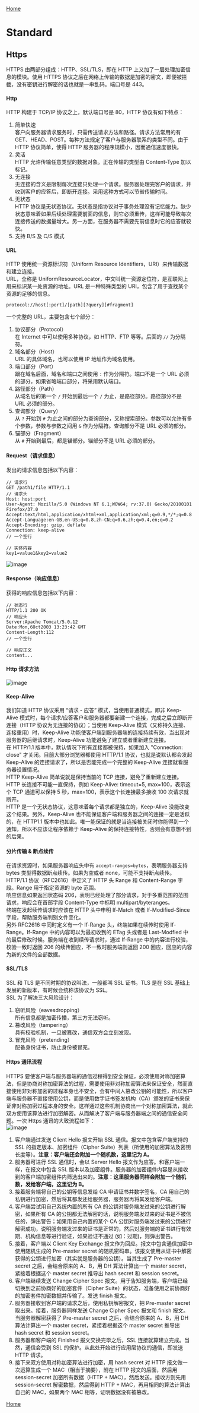 [Home](../../README.md)  

# Standard  

## Https  
HTTPS 由两部分组成：HTTP、SSL/TLS，即在 HTTP 上又加了一层处理加密信息的模块。使用 HTTPS 协议之后在网络上传输的数据是加密的密文，即便被拦截，没有密钥进行解密的话也就是一串乱码。端口号是 443。  

#### Http  
HTTP 构建于 TCP/IP 协议之上，默认端口号是 80，HTTP 协议有如下特点：  
1. 简单快速  
   客户向服务器请求服务时，只需传送请求方法和路径。请求方法常用的有 GET、HEAD、POST。每种方法规定了客户与服务器联系的类型不同。由于 HTTP 协议简单，使得 HTTP 服务器的程序规模小，因而通信速度很快。  
2. 灵活  
   HTTP 允许传输任意类型的数据对象。正在传输的类型由 Content-Type 加以标记。  
3. 无连接  
   无连接的含义是限制每次连接只处理一个请求。服务器处理完客户的请求，并收到客户的应答后，即断开连接。采用这种方式可以节省传输时间。  
4. 无状态  
   HTTP 协议是无状态协议。无状态是指协议对于事务处理没有记忆能力。缺少状态意味着如果后续处理需要前面的信息，则它必须重传，这样可能导致每次连接传送的数据量增大。另一方面，在服务器不需要先前信息时它的应答就较快。  
5. 支持 B/S 及 C/S 模式  

#### URL  
HTTP 使用统一资源标识符（Uniform Resource Identifiers，URI）来传输数据和建立连接。  
URL，全称是 UniformResourceLocator，中文叫统一资源定位符，是互联网上用来标识某一处资源的地址。URL 是一种特殊类型的 URI，包含了用于查找某个资源的足够的信息。  
```  
protocol://host[:port]/[path][?query][#fragment]  
```  
一个完整的 URL，主要包含七个部分：  
1. 协议部分（Protocol）  
   在 Internet 中可以使用多种协议，如 HTTP、FTP 等等。后面的 `//` 为分隔符。  
2. 域名部分（Host）  
   URL 的具体域名，也可以使用 IP 地址作为域名使用。  
3. 端口部分（Port）  
   跟在域名后面，域名和端口之间使用 `:` 作为分隔符。端口不是一个 URL 必须的部分，如果省略端口部分，将采用默认端口。  
4. 路径部分（Path）  
   从域名后的第一个 `/` 开始到最后一个 `/` 为止，是路径部分。路径部分不是 URL 必须的部分。  
5. 查询部分（Query）  
   从 `?` 开始到 `#` 为止之间的部分为查询部分，又称搜索部分。参数可以允许有多个参数，参数与参数之间用 `&` 作为分隔符。查询部分不是 URL 必须的部分。  
6. 锚部分（Fragment）  
   从 `#` 开始到最后，都是锚部分。锚部分不是 URL 必须的部分。  

#### Request（请求信息）  
发出的请求信息包括以下内容：  
```  
// 请求行  
GET /path1/file HTTP/1.1  
// 请求头  
Host: host:port  
User-Agent: Mozilla/5.0 (Windows NT 6.1;WOW64; rv:37.0) Gecko/20100101 Firefox/37.0  
Accept:text/html,application/xhtml+xml,application/xml;q=0.9,*/*;q=0.8  
Accept-Language:en-GB,en-US;q=0.8,zh-CN;q=0.6,zh;q=0.4,en;q=0.2  
Accept-Encoding: gzip, deflate  
Connection: keep-alive  
// 一个空行  

// 实体内容  
key1=value1&key2=value2  
```  
![image](https://user-images.githubusercontent.com/8423120/46244331-efb57400-c40f-11e8-8f0f-37def2703329.png)  

#### Response（响应信息）  
获得的响应信息包括以下内容：  
```  
// 状态行  
HTTP/1.1 200 OK  
// 响应头  
Server:Apache Tomcat/5.0.12  
Date:Mon,6Oct2003 13:23:42 GMT  
Content-Length:112  
// 一个空行  

// 响应正文  
content...  
```  

#### Http 请求方法  
![image](https://user-images.githubusercontent.com/8423120/46252516-26d16700-c49c-11e8-98d2-605c6654998e.png)  

#### Keep-Alive  
我们知道 HTTP 协议采用 “请求 - 应答” 模式，当使用普通模式，即非 Keep-Alive 模式时，每个请求/应答客户和服务器都要新建一个连接，完成之后立即断开连接（HTTP 协议为无连接的协议）；当使用 Keep-Alive 模式（又称持久连接、连接重用）时，Keep-Alive 功能使客户端到服务器端的连接持续有效，当出现对服务器的后继请求时，Keep-Alive 功能避免了建立或者重新建立连接。  
在 HTTP/1.1 版本中，默认情况下所有连接都被保持，如果加入 "Connection: close" 才关闭。目前大部分浏览器都使用 HTTP/1.1 协议，也就是说默认都会发起 Keep-Alive 的连接请求了，所以是否能完成一个完整的 Keep-Alive 连接就看服务器设置情况。  
HTTP Keep-Alive 简单说就是保持当前的 TCP 连接，避免了重新建立连接。  
HTTP 长连接不可能一直保持，例如 Keep-Alive: timeout=5, max=100，表示这个 TCP 通道可以保持 5 秒，max=100，表示这个长连接最多接收 100 次请求就断开。  
HTTP 是一个无状态协议，这意味着每个请求都是独立的，Keep-Alive 没能改变这个结果。另外，Keep-Alive 也不能保证客户端和服务器之间的连接一定是活跃的，在 HTTP1.1 版本中也如此。唯一能保证的就是当连接被关闭时你能得到一个通知，所以不应该让程序依赖于 Keep-Alive 的保持连接特性，否则会有意想不到的后果。  

#### 分片传输 & 断点续传  
在请求资源时，如果服务器响应头中有 `accept-ranges=bytes`，表明服务器支持 bytes 类型得数据断点续传。如果为空或者 none，可能不支持断点续传。  
HTTP/1.1 协议（RFC2616）中定义了 HTTP 头 Range 和 Content-Range 字段。Range 用于指定资源的 byte 范围。  
响应信息如果返回状态码 206，表明已经处理了部分请求，对于多重范围的范围请求，响应会在首部字段 Content-Type 中标明 multipart/byteranges。  
终端在发起续传请求时应该在 HTTP 头中申明 If-Match 或者 If-Modified-Since 字段，帮助服务端判别文件变化。  
另外 RFC2616 中同时定义有一个 If-Range 头，终端如果在续传时使用 If-Range。If-Range 中的内容可以为最初收到的 ETag 头或者是 Last-Modfied 中的最后修改时候。服务端在收到续传请求时，通过 If-Range 中的内容进行校验，校验一致时返回 206 的续传回应，不一致时服务端则返回 200 回应，回应的内容为新的文件的全部数据。  

#### SSL/TLS  
SSL 和 TLS 是不同时期的协议叫法，一般都叫 SSL 证书。TLS 是在 SSL 基础上发展的新版本，有时候会统称该协议为 SSL。  
SSL 为了解决三大风险设计：  
1. 窃听风险（eavesdropping）  
   所有信息都是加密传播，第三方无法窃听。  
2. 篡改风险（tampering）  
   具有校验机制，一旦被篡改，通信双方会立刻发现。  
3. 冒充风险（pretending）  
   配备身份证书，防止身份被冒充。  

#### Https 通讯流程  
HTTPS 要使客户端与服务器端的通信过程得到安全保证，必须使用对称加密算法，但是协商对称加密算法的过程，需要使用非对称加密算法来保证安全，然而直接使用非对称加密的过程本身也不安全，会有中间人篡改公钥的可能性，所以客户端与服务器不直接使用公钥，而是使用数字证书签发机构（CA）颁发的证书来保证非对称加密过程本身的安全。这样通过这些机制协商出一个对称加密算法，就此双方使用该算法进行加密解密。从而解决了客户端与服务器端之间的通信安全问题。一次 Https 通讯的大致流程如下：  
![image](https://user-images.githubusercontent.com/8423120/46243773-f93bdd80-c409-11e8-8a2b-6f863a5a24f3.png)  
1. 客户端通过发送 Client Hello 报文开始 SSL 通信。报文中包含客户端支持的 SSL 的指定版本、加密组件（Cipher Suite）列表（所使用的加密算法及密钥长度等）。**注意：客户端还会附加一个随机数，这里记为 A。**  
2. 服务器可进行 SSL 通信时，会以 Server Hello 报文作为应答。和客户端一样，在报文中包含 SSL 版本以及加密组件。服务器的加密组件内容是从接收到的客户端加密组件内筛选出来的。**注意：这里服务器同样会附加一个随机数，发给客户端，这里记为 B。**  
3. 接着服务端将自己的公钥等信息发给 CA 申请证书并数字签名，CA 用自己的私钥进行加密，然后将其都发还给服务器，服务器再将其发给客户端。  
4. 客户端尝试用自己系统内置的所有 CA 的公钥对服务端发过来的公钥进行解密，如果所有 CA 的公钥都无法解密的话，说明服务端发过来的证书是不被信任的，弹出警告；如果用自己内置的某个 CA 公钥对服务端发过来的公钥进行解密成功，说明服务端发过来的证书是正常的，然后对服务端的证书进行有效期、机构信息等进行验证，如果验证不通过 (如：过期)，则弹出警告。  
5. 接着，客户端以 Client Key Exchange 报文作为回应。报文中包含通信加密中使用随机生成的 Pre-master secret 的随机密码串。该报文使用从证书中解密获得的公钥进行加密（其实就是服务器的公钥）。当其生成了 Pre-master secret 之后，会结合原来的 A、B，用 DH 算法计算出一个 master secret，紧接着根据这个 master secret 推导出 hash secret 和 session secret。  
6. 客户端继续发送 Change Cipher Spec 报文。用于告知服务端，客户端已经切换到之前协商好的加密套件（Cipher Suite）的状态，准备使用之前协商好的加密套件加密数据并传输了。发送 finish 报文。  
7. 服务器接收到客户端的请求之后，使用私钥解密报文，把 Pre-master secret 取出来。接着，服务器同样发送 Change Cipher Spec 报文和 finish 报文。当服务器解密获得了 Pre-master secret 之后，会结合原来的 A、B，用 DH 算法计算出一个 master secret，紧接着根据这个 master secret 推导出 hash secret 和 session secret。  
8. 服务器和客户端的 Finished 报文交换完毕之后，SSL 连接就算建立完成。当然，通信会受到 SSL 的保护。从此处开始进行应用层协议的通信，即发送 HTTP 请求。  
9. 接下来双方使用对称加密算法进行加密，用 hash secret 对 HTTP 报文做一次运算生成一个 MAC（相当于摘要），附在 HTTP 报文的后面，然后用 session-secret 加密所有数据（HTTP + MAC），然后发送。接收方则先用 session-secret 解密数据，然后得到 HTTP + MAC，再用相同的算法计算出自己的 MAC，如果两个 MAC 相等，证明数据没有被篡改。  

[Home](../../README.md)  